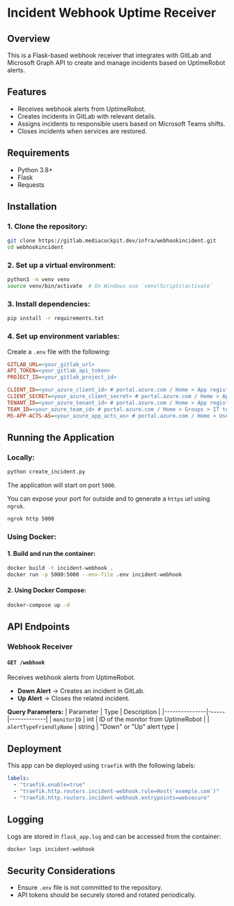 # Incident Webhook Uptime Receiver

## Overview
This is a Flask-based webhook receiver that integrates with GitLab and Microsoft Graph API to create and manage incidents based on UptimeRobot alerts.

## Features
- Receives webhook alerts from UptimeRobot.
- Creates incidents in GitLab with relevant details.
- Assigns incidents to responsible users based on Microsoft Teams shifts.
- Closes incidents when services are restored.

## Requirements
- Python 3.8+
- Flask
- Requests

## Installation

### 1. Clone the repository:
```sh
git clone https://gitlab.mediacockpit.dev/infra/webhookincident.git
cd webhookincident
```

### 2. Set up a virtual environment:
```sh
python3 -m venv venv
source venv/bin/activate  # On Windows use `venv\Scripts\activate`
```

### 3. Install dependencies:
```sh
pip install -r requirements.txt
```

### 4. Set up environment variables:
Create a `.env` file with the following:
```ini
GITLAB_URL=<your_gitlab_url>
API_TOKEN=<your_gitlab_api_token>
PROJECT_ID=<your_gitlab_project_id>

CLIENT_ID=<your_azure_client_id> # portal.azure.com / Home > App registrations > app-overview
CLIENT_SECRET=<your_azure_client_secret> # portal.azure.com / Home > App registrations > app-Certificates & secrets
TENANT_ID=<your_azure_tenant_id> # portal.azure.com / Home > App registrations > app-overview
TEAM_ID=<your_azure_team_id> # portal.azure.com / Home > Groups > IT team-overview
MS-APP-ACTS-AS=<your_azure_app_acts_as> # portal.azure.com / Home > Users > user-overview
```

## Running the Application

### Locally:
```sh
python create_incident.py
```
The application will start on port `5000`.

You can expose your port for outside and to generate a `https` url using `ngrok`.
```sh
ngrok http 5000
```

### Using Docker:
#### 1. Build and run the container:
```sh
docker build -t incident-webhook .
docker run -p 5000:5000 --env-file .env incident-webhook
```

#### 2. Using Docker Compose:
```sh
docker-compose up -d
```

## API Endpoints

### Webhook Receiver
#### `GET /webhook`
Receives webhook alerts from UptimeRobot.
- **Down Alert** → Creates an incident in GitLab.
- **Up Alert** → Closes the related incident.

**Query Parameters:**
| Parameter       | Type   | Description |
|---------------|------|-------------|
| `monitorID`   | int  | ID of the monitor from UptimeRobot |
| `alertTypeFriendlyName` | string | "Down" or "Up" alert type |

## Deployment

This app can be deployed using `traefik` with the following labels:
```yaml
labels:
  - "traefik.enable=true"
  - "traefik.http.routers.incident-webhook.rule=Host(`exemple.com`)"
  - "traefik.http.routers.incident-webhook.entrypoints=websecure"
```

## Logging
Logs are stored in `flask_app.log` and can be accessed from the container:
```sh
docker logs incident-webhook
```

## Security Considerations
- Ensure `.env` file is not committed to the repository.
- API tokens should be securely stored and rotated periodically.
